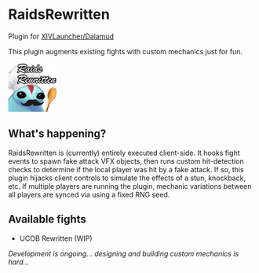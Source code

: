 # RaidsRewritten

Plugin for [XIVLauncher/Dalamud](https://goatcorp.github.io/)

This plugin augments existing fights with custom mechanics just for fun.

<img src="images/icon.png" height=100px />

## What's happening?

RaidsRewritten is (currently) entirely executed client-side. It hooks fight events to spawn fake attack VFX objects, then runs custom hit-detection checks to determine if the local player was hit by a fake attack. If so, this plugin hijacks client controls to simulate the effects of a stun, knockback, etc. If multiple players are running the plugin, mechanic variations between all players are synced via using a fixed RNG seed.

## Available fights

- UCOB Rewritten (WIP)

_Development is ongoing... designing and building custom mechanics is hard..._
